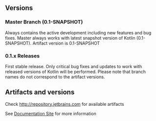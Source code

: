 ## Versions

### Master Branch (0.1-SNAPSHOT)

Always contains the active development including new features and bug fixes. Master always works with latest
snapshot version of Kotlin (0.1-SNAPSHOT). Artifact version is 0.1-SNAPSHOT

### 0.1.x Releases

First stable release. Only critical bug fixes and updates to work with released versions of Kotlin will be performed.
Please note that branch names do not correspond to the artifact versions. 

## Artifacts and versions

Check http://repository.jetbrains.com for available artifacts

See [Documentation Site](http://jetbrains.github.io/spek) for more information
